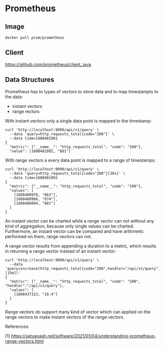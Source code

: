 # Prometheus

## Image

`docker pull prom/prometheus`

## Client

https://github.com/prometheus/client_java

## Data Structures

Prometheus has to types of vectors to store data and to map timestampts to the data:

* instant vectors
* range rectors

With instant vectors only a single data point is mapped to the timestamp:

```
curl 'http://localhost:9090/api/v1/query' \
  --data 'query=http_requests_total{code="200"}' \
  --data time=1608481001
{
  "metric": {"__name__": "http_requests_total", "code": "200"},
  "value": [1608481001, "881"]

```

With range vectors a every data point is mapped to a range of timestamps:

```
curl 'http://localhost:9090/api/v1/query' \
  --data 'query=http_requests_total{code="200"}[30s]' \
  --data time=1608481001
{
  "metric": {"__name__": "http_requests_total", "code": "200"},
  "values": [
    [1608480978, "863"],
    [1608480986, "874"],
    [1608480094, "881"]
  ]
}
```

An instant vector can be charted while a range vector can not without any kind of aggregation, because only single values can be charted. Furthermore, an instant vector can be compared and have arithmetic performed on them, range vectors can not.

A range vector results from appending a duration to a metric, which results in returning a range vector instead of an instant vector:

```
curl 'http://localhost:9090/api/v1/query' \
  --data 'query=increase(http_requests_total{code="200",handler="/api/v1/query"}[15m])'
{
  "metric": {"__name__": "http_requests_total", "code": "200", "handler":"/api/v1/query"},
  "values": [
    [1608437313, "18.4"]
  ]
}
```

Range vectors do support many kind of vector which can applied on the range vectors to make instant vectors of the range vectors.

References:

[1] https://satyanash.net/software/2021/01/04/understanding-prometheus-range-vectors.html
